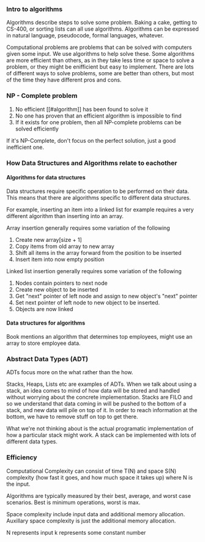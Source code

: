 ### Intro to algorithms
Algorithms describe steps to solve some problem. Baking a cake, getting to CS-400, or sorting lists can all use algorithms. Algorithms can be expressed in natural language, pseudocode, formal languages, whatever.

Computational problems are problems that can be solved with computers given some input. We use algorithms to help solve these. Some algorithms are more efficient than others, as in they take less time or space to solve a problem, or they might be enifficient but easy to implement. There are lots of different ways to solve problems, some are better than others, but most of the time they have different pros and cons.

### NP - Complete problem
1. No efficient [[#algorithm]] has been found to solve it
2. No one has proven that an efficient algorithm is impossible to find
3. If it exists for one problem, then all NP-complete problems can be solved efficiently

If it's NP-Complete, don't focus on the perfect solution, just a good inefficient one.

### How Data Structures and Algorithms relate to eachother

#### Algorithms for data structures

Data structures require specific operation to be performed on their data. This means that there are algorithms specific to different data structures. 

For example, inserting an item into a linked list for example requires a very different algorithm than inserting into an array.  

Array insertion generally requires some variation of the following
1. Create new array\[size + 1\]
2. Copy items from old array to new array
3. Shift all items in the array forward from the position to be inserted
4. Insert item into now empty position

Linked list insertion generally requires some variation of the following

1. Nodes contain pointers to next node
2. Create new object to be inserted
3. Get "next" pointer of left node and assign to new object's "next" pointer
4. Set next pointer of left node to new object to be inserted. 
5. Objects are now linked 

#### Data structures for algorithms

Book mentions an algorithm that determines top employees, might use an array to store employee data.

### Abstract Data Types (ADT)

ADTs focus more on the what rather than the how.

Stacks, Heaps, Lists etc are examples of ADTs. When we talk about using a stack, an idea comes to mind of how data will be stored and handled without worrying about the concrete implementation. Stacks are FILO and so we understand that data coming in will be pushed to the bottom of a stack, and new data will pile on top of it. In order to reach information at the bottom, we have to remove stuff on top to get there.

What we're not thinking about is the actual programatic implementation of how a particular stack might work. A stack can be implemented with lots of different data types.


### Efficiency

Computational Complexity can consist of time T(N) and space S(N) complexity (how fast it goes, and how much space it takes up) where N is the input. 

Algorithms are typically measured by their best, average, and worst case scenarios. Best is minimum operations, worst is max.

Space complexity include input data and additional memory allocation. Auxillary space complexity is just the additional memory allocation.

N represents input
k represents some constant number






